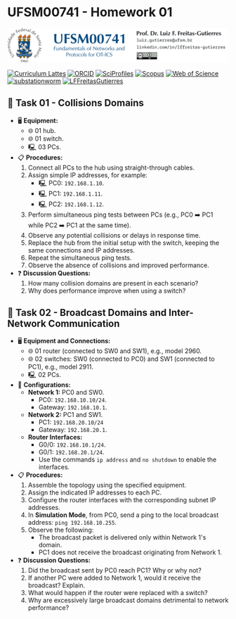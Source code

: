# UFSM00741 - Homework 01

![](UFSM-CT-DESP-UFSM00741.png "UFSM-CT-DESP-UFSM00741")

[![Curriculum Lattes](https://img.shields.io/badge/Lattes-white)](http://lattes.cnpq.br/8846358506427099)
[![ORCID](https://img.shields.io/badge/ORCID-grey)](https://orcid.org/0000-0002-6254-7306)
[![SciProfiles](https://img.shields.io/badge/SciProfiles-black)](https://sciprofiles.com/profile/lffreitas-gutierres)
[![Scopus](https://img.shields.io/badge/Scopus-white)](https://www.scopus.com/authid/detail.uri?authorId=57195542368)
[![Web of Science](https://img.shields.io/badge/ResearcherID-grey)](https://www.webofscience.com/wos/author/record/Q-8444-2016)
[![substationworm](https://img.shields.io/badge/substationworm-black)](https://github.com/substationworm)
[![LFFreitasGutierres](https://img.shields.io/badge/LFFreitasGutierres-white)](https://github.com/LFFreitas-Gutierres)

## 📝 Task 01 - Collisions Domains

- 🖥️ **Equipment:**
    - 🌐 01 hub.
    - 🌐 01 switch.
    - 🖳 03 PCs.
- 📋 **Procedures:**
    1. Connect all PCs to the hub using straight-through cables.
    2. Assign simple IP addresses, for example:
        - 🖳 PC0: `192.168.1.10`.
        - 🖳 PC1: `192.168.1.11`.
        - 🖳 PC2: `192.168.1.12`.
    3. Perform simultaneous ping tests between PCs (e.g., PC0 ➡️ PC1 while PC2 ➡️ PC1 at the same time).
    4. Observe any potential collisions or delays in response time.
    5. Replace the hub from the initial setup with the switch, keeping the same connections and IP addresses.
    6. Repeat the simultaneous ping tests.
    7. Observe the absence of collisions and improved performance.
- ❓ **Discussion Questions:**
    1. How many collision domains are present in each scenario?
    2. Why does performance improve when using a switch?

## 📝 Task 02 - Broadcast Domains and Inter-Network Communication

- 🖥️ **Equipment and Connections:**
    - 🌐 01 router (connected to SW0 and SW1), e.g., model 2960.
    - 🌐 02 switches: SW0 (connected to PC0) and SW1 (connected to PC1), e.g., model 2911.
    - 🖳 02 PCs.
- 🔧 **Configurations:**
    - **Network 1:** PC0 and SW0.
        - PC0: `192.168.10.10/24`.
        - Gateway: `192.168.10.1`.
    - **Network 2:** PC1 and SW1.
        - PC1: `192.168.20.10/24`
        - Gateway: `192.168.20.1`.
    - **Router Interfaces:**
        - G0/0: `192.168.10.1/24`.
        - G0/1: `192.168.20.1/24`.
        - Use the commands `ip address` and `no shutdown` to enable the interfaces.
- 📋 **Procedures:**
    1. Assemble the topology using the specified equipment.
    2. Assign the indicated IP addresses to each PC.
    3. Configure the router interfaces with the corresponding subnet IP addresses.
    4. In **Simulation Mode**, from PC0, send a ping to the local broadcast address: `ping 192.168.10.255`.
    5. Observe the following:
        - The broadcast packet is delivered only within Network 1's domain.
        - PC1 does not receive the broadcast originating from Network 1.
- ❓ **Discussion Questions:**
    1. Did the broadcast sent by PC0 reach PC1? Why or why not?
    2. If another PC were added to Network 1, would it receive the broadcast? Explain.
    3. What would happen if the router were replaced with a switch?
    4. Why are excessively large broadcast domains detrimental to network performance?





